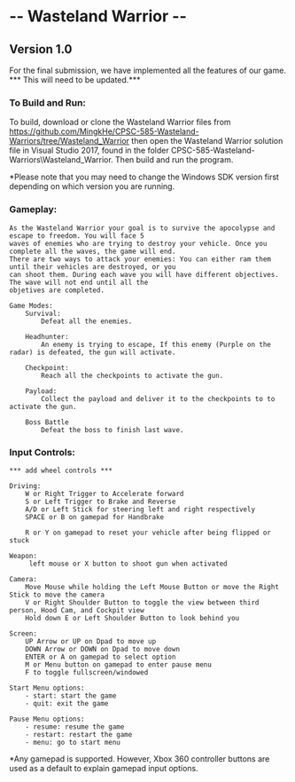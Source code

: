 # -- Wasteland Warrior --

## Version 1.0

For the final submission, we have implemented all the features of our game.
*** This will need to be updated.***

### To Build and Run:
To build, download or clone the Wasteland Warrior files from https://github.com/MingkHe/CPSC-585-Wasteland-Warriors/tree/Wasteland_Warrior
then open the Wasteland Warrior solution file in Visual Studio 2017, found in the folder CPSC-585-Wasteland-Warriors\Wasteland_Warrior.
Then build and run the program.

*Please note that you may need to change the Windows SDK version first depending on which version you are running.

### Gameplay:

    As the Wasteland Warrior your goal is to survive the apocolypse and escape to freedom. You will face 5
    waves of enemies who are trying to destroy your vehicle. Once you complete all the waves, the game will end.
    There are two ways to attack your enemies: You can either ram them until their vehicles are destroyed, or you 
    can shoot them. During each wave you will have different objectives. The wave will not end until all the 
    objetives are completed.
    
    Game Modes:
        Survival:
            Defeat all the enemies.
            
        Headhunter:
            An enemy is trying to escape, If this enemy (Purple on the radar) is defeated, the gun will activate.
            
        Checkpoint:
            Reach all the checkpoints to activate the gun.
            
        Payload:
            Collect the payload and deliver it to the checkpoints to to activate the gun.
            
        Boss Battle
            Defeat the boss to finish last wave.
    
### Input Controls:

    *** add wheel controls ***

    Driving:
        W or Right Trigger to Accelerate forward
        S or Left Trigger to Brake and Reverse
        A/D or Left Stick for steering left and right respectively
        SPACE or B on gamepad for Handbrake
        
        R or Y on gamepad to reset your vehicle after being flipped or stuck
        
    Weapon:
         left mouse or X button to shoot gun when activated

    Camera:
        Move Mouse while holding the Left Mouse Button or move the Right Stick to move the camera
        V or Right Shoulder Button to toggle the view between third person, Hood Cam, and Cockpit view
        Hold down E or Left Shoulder Button to look behind you

    Screen:
        UP Arrow or UP on Dpad to move up
        DOWN Arrow or DOWN on Dpad to move down
        ENTER or A on gamepad to select option
        M or Menu button on gamepad to enter pause menu
        F to toggle fullscreen/windowed
    
    Start Menu options:
        - start: start the game
        - quit: exit the game
        
    Pause Menu options:
        - resume: resume the game
        - restart: restart the game
        - menu: go to start menu
        
*Any gamepad is supported. However, Xbox 360 controller buttons are used as a default to explain gamepad input options.
